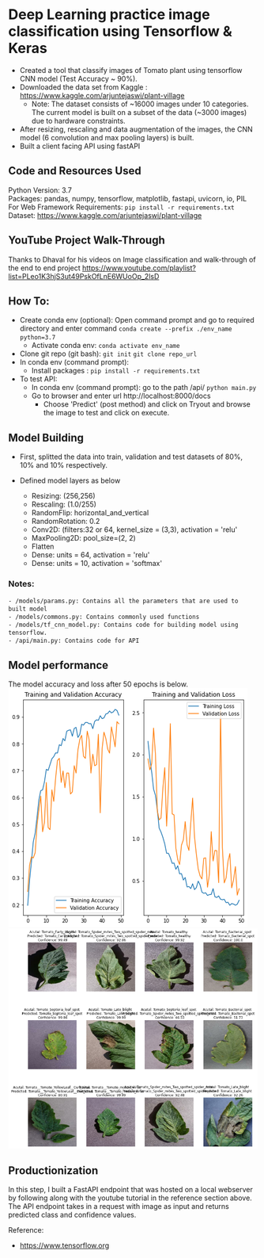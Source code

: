 # Deep Learning practice image classification using Tensorflow &amp; Keras
- Created a tool that classify images of Tomato plant using tensorflow CNN model (Test Accuracy ~ 90%).
- Downloaded the data set from Kaggle : https://www.kaggle.com/arjuntejaswi/plant-village
	- Note: The dataset consists of ~16000 images under 10 categories. The current model is built on a subset of the data (~3000 images) due to hardware constraints.
- After resizing, rescaling and data augmentation of the images, the CNN model (6 convolution and max pooling layers) is built.
- Built a client facing API using fastAPI
## Code and Resources Used
Python Version: 3.7\
Packages: pandas, numpy, tensorflow, matplotlib, fastapi, uvicorn, io, PIL\
For Web Framework Requirements: ```pip install -r requirements.txt```\
Dataset: https://www.kaggle.com/arjuntejaswi/plant-village

## YouTube Project Walk-Through
Thanks to Dhaval for his videos on Image classification and walk-through of the end to end project
https://www.youtube.com/playlist?list=PLeo1K3hjS3ut49PskOfLnE6WUoOp_2lsD

## How To:
- Create conda env (optional): Open command prompt and go to required directory and enter command ```conda create --prefix ./env_name python=3.7```
  - Activate conda env: ```conda activate env_name```
- Clone git repo (git bash): ```git init``` ```git clone repo_url```
- In conda env (command prompt):
  - Install packages : ```pip install -r requirements.txt```
- To test API:
  - In conda env (command prompt): go to the path /api/ ```python main.py```
  - Go to browser and enter url http://localhost:8000/docs
	- Choose 'Predict' (post method) and click on Tryout and browse the image to test and click on execute.

## Model Building

- First, splitted the data into train, validation and test datasets of 80%, 10% and 10% respectively.

- Defined model layers as below
	- Resizing: (256,256)
	- Rescaling: (1.0/255)
	- RandomFlip: horizontal_and_vertical
	- RandomRotation: 0.2
	- Conv2D: (filters:32 or 64, kernel_size = (3,3), activation = 'relu'
	- MaxPooling2D: pool_size=(2, 2)
	- Flatten
	- Dense: units = 64, activation = 'relu'
	- Dense: units = 10, activation = 'softmax'
	
### Notes:
	- /models/params.py: Contains all the parameters that are used to built model
	- /models/commons.py: Contains commonly used functions
	- /models/tf_cnn_model.py: Contains code for building model using tensorflow.
	- /api/main.py: Contains code for API

## Model performance
The model accuracy and loss after 50 epochs is below.
![Alt text](/models/Training_validation_accuracy_loss.png?raw=true "Training_Validation Accuracy and Loss")
![Alt text](/models/predicted_12_tomato_leaves.png?raw=true "Prediction of Random Tomato Leaves")

## Productionization
In this step, I built a FastAPI endpoint that was hosted on a local webserver by following along with the youtube tutorial in the reference section above. The API endpoint takes in a request with image as input and returns predicted class and confidence values.

Reference: 
- https://www.tensorflow.org
